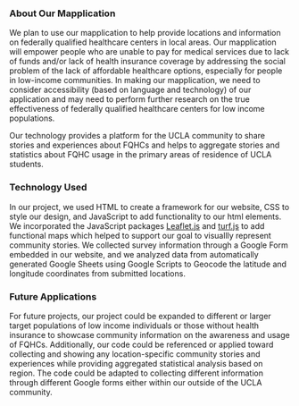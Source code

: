 ### About Our Mapplication

We plan to use our mapplication to help provide locations and information on federally qualified healthcare centers in local areas. Our mapplication will empower people who are unable to pay for medical services due to lack of funds and/or lack of health insurance coverage by addressing the social problem of the lack of affordable healthcare options, especially for people in low-income communities. In making our mapplication, we need to consider accessibility (based on language and technology) of our application and may need to perform further research on the true effectiveness of federally qualified healthcare centers for low income populations.

Our technology provides a platform for the UCLA community to share stories and experiences about FQHCs and helps to aggregate stories and statistics about FQHC usage in the primary areas of residence of UCLA students.

### Technology Used

In our project, we used HTML to create a framework for our website, CSS to style our design, and JavaScript to add functionality to our html elements. We incorporated the JavaScript packages [Leaflet.js](https://leafletjs.com/) and [turf.js](https://turfjs.org/) to add functional maps which helped to support our goal to visuallly represent community stories. We collected survey information through a Google Form embedded in our website, and we analyzed data from automatically generated Google Sheets using Google Scripts to Geocode the latitude and longitude coordinates from submitted locations.

### Future Applications

For future projects, our project could be expanded to different or larger target populations of low income individuals or those without health insurance to showcase community information on the awareness and usage of FQHCs. Additionally, our code could be referenced or applied toward collecting and showing any location-specific community stories and experiences while providing aggregated statistical analysis based on region. The code could be adapted to collecting different information through different Google forms either within our outside of the UCLA community.